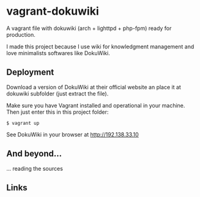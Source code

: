 # vagrant-dokuwiki

A vagrant file with dokuwiki (arch + lighttpd + php-fpm) ready for production.

I made this project because I use wiki for knowledgment management and love minimalists softwares like DokuWiki.

## Deployment

Download a version of DokuWiki at their official website an place it at dokuwiki subfolder (just extract the file).

Make sure you have Vagrant installed and operational in your machine. Then just enter this in this project folder:

`$ vagrant up`
  
See DokuWiki in your browser at http://192.138.33.10

## And beyond...

... reading the sources

## Links


